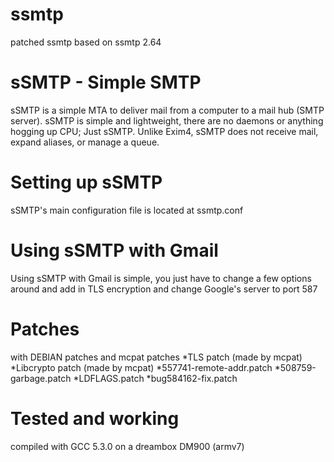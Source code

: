 # ssmtp
patched ssmtp based on ssmtp 2.64

# sSMTP - Simple SMTP
sSMTP is a simple MTA to deliver mail from a computer to a mail hub (SMTP server). sSMTP is simple and lightweight, there are no daemons or anything hogging up CPU; Just sSMTP. Unlike Exim4, sSMTP does not receive mail, expand aliases, or manage a queue.

# Setting up sSMTP
sSMTP's main configuration file is located at ssmtp.conf 

# Using sSMTP with Gmail
Using sSMTP with Gmail is simple, you just have to change a few options around and add in TLS encryption and change Google's server to port 587

# Patches
with DEBIAN patches and mcpat patches
 *TLS patch (made by mcpat)
 *Libcrypto patch (made by mcpat)
 *557741-remote-addr.patch
 *508759-garbage.patch
 *LDFLAGS.patch
 *bug584162-fix.patch
 
 # Tested and working
 compiled with GCC 5.3.0 on a dreambox DM900 (armv7)
